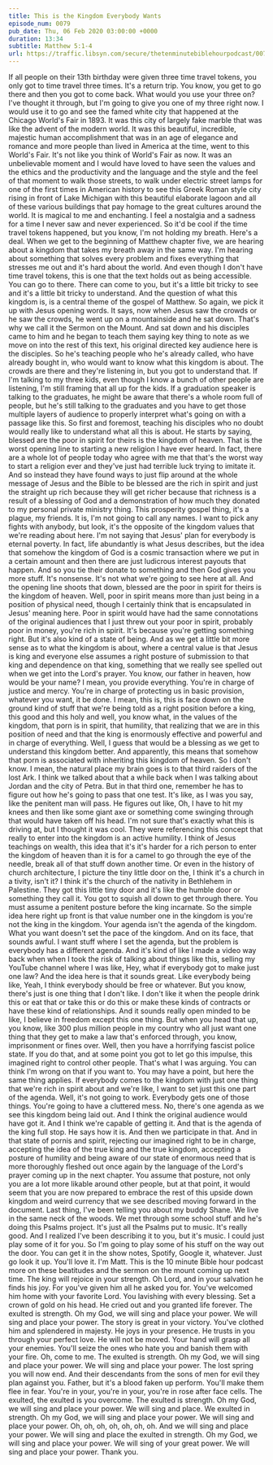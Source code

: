 ```yaml
---
title: This is the Kingdom Everybody Wants
episode_num: 0079
pub_date: Thu, 06 Feb 2020 03:00:00 +0000
duration: 13:34
subtitle: Matthew 5:1-4
url: https://traffic.libsyn.com/secure/thetenminutebiblehourpodcast/0079_-_Final.mp3
---
```


 If all people on their 13th birthday were given three time travel tokens, you only got to time travel three times. It's a return trip. You know, you get to go there and then you got to come back. What would you use your three on? I've thought it through, but I'm going to give you one of my three right now. I would use it to go and see the famed white city that happened at the Chicago World's Fair in 1893. It was this city of largely fake marble that was like the advent of the modern world. It was this beautiful, incredible, majestic human accomplishment that was in an age of elegance and romance and more people than lived in America at the time, went to this World's Fair. It's not like you think of World's Fair as now. It was an unbelievable moment and I would have loved to have seen the values and the ethics and the productivity and the language and the style and the feel of that moment to walk those streets, to walk under electric street lamps for one of the first times in American history to see this Greek Roman style city rising in front of Lake Michigan with this beautiful elaborate lagoon and all of these various buildings that pay homage to the great cultures around the world. It is magical to me and enchanting. I feel a nostalgia and a sadness for a time I never saw and never experienced. So it'd be cool if the time travel tokens happened, but you know, I'm not holding my breath. Here's a deal. When we get to the beginning of Matthew chapter five, we are hearing about a kingdom that takes my breath away in the same way. I'm hearing about something that solves every problem and fixes everything that stresses me out and it's hard about the world. And even though I don't have time travel tokens, this is one that the text holds out as being accessible. You can go to there. There can come to you, but it's a little bit tricky to see and it's a little bit tricky to understand. And the question of what this kingdom is, is a central theme of the gospel of Matthew. So again, we pick it up with Jesus opening words. It says, now when Jesus saw the crowds or he saw the crowds, he went up on a mountainside and he sat down. That's why we call it the Sermon on the Mount. And sat down and his disciples came to him and he began to teach them saying key thing to note as we move on into the rest of this text, his original directed key audience here is the disciples. So he's teaching people who he's already called, who have already bought in, who would want to know what this kingdom is about. The crowds are there and they're listening in, but you got to understand that. If I'm talking to my three kids, even though I know a bunch of other people are listening, I'm still framing that all up for the kids. If a graduation speaker is talking to the graduates, he might be aware that there's a whole room full of people, but he's still talking to the graduates and you have to get those multiple layers of audience to properly interpret what's going on with a passage like this. So first and foremost, teaching his disciples who no doubt would really like to understand what all this is about. He starts by saying, blessed are the poor in spirit for theirs is the kingdom of heaven. That is the worst opening line to starting a new religion I have ever heard. In fact, there are a whole lot of people today who agree with me that that's the worst way to start a religion ever and they've just had terrible luck trying to imitate it. And so instead they have found ways to just flip around at the whole message of Jesus and the Bible to be blessed are the rich in spirit and just the straight up rich because they will get richer because that richness is a result of a blessing of God and a demonstration of how much they donated to my personal private ministry thing. This prosperity gospel thing, it's a plague, my friends. It is, I'm not going to call any names. I want to pick any fights with anybody, but look, it's the opposite of the kingdom values that we're reading about here. I'm not saying that Jesus' plan for everybody is eternal poverty. In fact, life abundantly is what Jesus describes, but the idea that somehow the kingdom of God is a cosmic transaction where we put in a certain amount and then there are just ludicrous interest payouts that happen. And so you tie their donate to something and then God gives you more stuff. It's nonsense. It's not what we're going to see here at all. And the opening line shoots that down, blessed are the poor in spirit for theirs is the kingdom of heaven. Well, poor in spirit means more than just being in a position of physical need, though I certainly think that is encapsulated in Jesus' meaning here. Poor in spirit would have had the same connotations of the original audiences that I just threw out your poor in spirit, probably poor in money, you're rich in spirit. It's because you're getting something right. But it's also kind of a state of being. And as we get a little bit more sense as to what the kingdom is about, where a central value is that Jesus is king and everyone else assumes a right posture of submission to that king and dependence on that king, something that we really see spelled out when we get into the Lord's prayer. You know, our father in heaven, how would be your name? I mean, you provide everything. You're in charge of justice and mercy. You're in charge of protecting us in basic provision, whatever you want, it be done. I mean, this is, this is face down on the ground kind of stuff that we're being told as a right position before a king, this good and this holy and well, you know what, in the values of the kingdom, that porn is in spirit, that humility, that realizing that we are in this position of need and that the king is enormously effective and powerful and in charge of everything. Well, I guess that would be a blessing as we get to understand this kingdom better. And apparently, this means that somehow that porn is associated with inheriting this kingdom of heaven. So I don't know. I mean, the natural place my brain goes is to that third raiders of the lost Ark. I think we talked about that a while back when I was talking about Jordan and the city of Petra. But in that third one, remember he has to figure out how he's going to pass that one test. It's like, as I was you say, like the penitent man will pass. He figures out like, Oh, I have to hit my knees and then like some giant axe or something come swinging through that would have taken off his head. I'm not sure that's exactly what this is driving at, but I thought it was cool. They were referencing this concept that really to enter into the kingdom is an active humility. I think of Jesus teachings on wealth, this idea that it's it's harder for a rich person to enter the kingdom of heaven than it is for a camel to go through the eye of the needle, break all of that stuff down another time. Or even in the history of church architecture, I picture the tiny little door on the, I think it's a church in a tivity, isn't it? I think it's the church of the nativity in Bethlehem in Palestine. They got this little tiny door and it's like the humble door or something they call it. You got to squish all down to get through there. You must assume a penitent posture before the king incarnate. So the simple idea here right up front is that value number one in the kingdom is you're not the king in the kingdom. Your agenda isn't the agenda of the kingdom. What you want doesn't set the pace of the kingdom. And on its face, that sounds awful. I want stuff where I set the agenda, but the problem is everybody has a different agenda. And it's kind of like I made a video way back when when I took the risk of talking about things like this, selling my YouTube channel where I was like, Hey, what if everybody got to make just one law? And the idea here is that it sounds great. Like everybody being like, Yeah, I think everybody should be free or whatever. But you know, there's just is one thing that I don't like. I don't like it when the people drink this or eat that or take this or do this or make these kinds of contracts or have these kind of relationships. And it sounds really open minded to be like, I believe in freedom except this one thing. But when you head that up, you know, like 300 plus million people in my country who all just want one thing that they get to make a law that's enforced through, you know, imprisonment or fines over. Well, then you have a horrifying fascist police state. If you do that, and at some point you got to let go this impulse, this imagined right to control other people. That's what I was arguing. You can think I'm wrong on that if you want to. You may have a point, but here the same thing applies. If everybody comes to the kingdom with just one thing that we're rich in spirit about and we're like, I want to set just this one part of the agenda. Well, it's not going to work. Everybody gets one of those things. You're going to have a cluttered mess. No, there's one agenda as we see this kingdom being laid out. And I think the original audience would have got it. And I think we're capable of getting it. And that is the agenda of the king full stop. He says how it is. And then we participate in that. And in that state of pornis and spirit, rejecting our imagined right to be in charge, accepting the idea of the true king and the true kingdom, accepting a posture of humility and being aware of our state of enormous need that is more thoroughly fleshed out once again by the language of the Lord's prayer coming up in the next chapter. You assume that posture, not only you are a lot more likable around other people, but at that point, it would seem that you are now prepared to embrace the rest of this upside down kingdom and weird currency that we see described moving forward in the document. Last thing, I've been telling you about my buddy Shane. We live in the same neck of the woods. We met through some school stuff and he's doing this Psalms project. It's just all the Psalms put to music. It's really good. And I realized I've been describing it to you, but it's music. I could just play some of it for you. So I'm going to play some of his stuff on the way out the door. You can get it in the show notes, Spotify, Google it, whatever. Just go look it up. You'll love it. I'm Matt. This is the 10 minute Bible hour podcast more on these beatitudes and the sermon on the mount coming up next time. The king will rejoice in your strength. Oh Lord, and in your salvation he finds his joy. For you've given him all he asked you for. You've welcomed him home with your favorite Lord. You lavishing with every blessing. Set a crown of gold on his head. He cried out and you granted life forever. The exulted is strength. Oh my God, we will sing and place your power. We will sing and place your power. The story is great in your victory. You've clothed him and splendered in majesty. He joys in your presence. He trusts in you through your perfect love. He will not be moved. Your hand will grasp all your enemies. You'll seize the ones who hate you and banish them with your fire. Oh, come to me. The exulted is strength. Oh my God, we will sing and place your power. We will sing and place your power. The lost spring you will now end. And their descendants from the sons of men for evil they plan against you. Father, but it's a blood faken up perform. You'll make them flee in fear. You're in your, you're in your, you're in rose after face cells. The exulted, the exulted is you overcome. The exulted is strength. Oh my God, we will sing and place your power. We will sing and place. We exulted in strength. Oh my God, we will sing and place your power. We will sing and place your power. Oh, oh, oh, oh, oh, oh, oh. And we will sing and place your power. We will sing and place the exulted in strength. Oh my God, we will sing and place your power. We will sing of your great power. We will sing and place your power. Thank you.